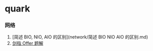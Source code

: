 # quark





### 网络

1. [简述 BIO, NIO, AIO 的区别](network/简述 BIO NIO AIO 的区别.md)
2. [剑指 Offer 题解](https://github.com/CyC2018/CS-Notes/blob/master/notes/剑指%20Offer%20题解%20-%20目录.md)





